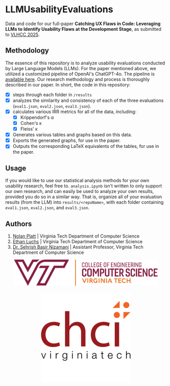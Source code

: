 # LLMUsabilityEvaluations 

Data and code for our full-paper **Catching UX Flaws in Code: Leveraging LLMs to Identify Usability Flaws at the Development Stage**, as submitted to [VLHCC 2025](https://conf.researchr.org/home/vlhcc-2025).

## Methodology
The essence of this repository is to analyze usability evaluations conducted by Large Language Models (LLMs). 
For the paper mentioned above, we utilized a customized pipeline of OpenAI's ChatGPT-4o. The pipeline is [available here](https://chatgpt.com/g/g-680f8f4df7a88191b0efab9dd1d6a47b-vtcs-llm-usability-evaluations-research).
Our research methodology and process is thoroughly described in our paper. In short, the code in this repository:
- [x] steps through each folder in `/results`
- [x] analyzes the similarity and consistency of each of the three evaluations (`eval1.json`, `eval2.json`, `eval3.json`). 
- [x] calculates various IRR metrics for all of the data, including:
    - [x] Krippendorf's α
    - [x] Cohen's κ
    - [x] Fleiss' κ
- [x] Generates various tables and graphs based on this data.
- [x] Exports the generated graphs, for use in the paper.
- [x] Outputs the corresponding LaTeX equivalents of the tables, for use in the paper.

## Usage
If you would like to use our statistical analysis methods for your own usability research, feel free to. `analysis.ipynb` isn't written to only support our own research, and can easily be used to analyze your own results, provided you do so in a similar way. That is, organize all of your evaluation results (from the LLM) into `results/<repoName>`, with each folder containing `eval1.json`, `eval2.json`, and `eval3.json`. 


## Authors
1. [Nolan Platt](https://nolanplatt.com) | Virginia Tech Department of Computer Science
2. [Ethan Luchs](https://www.linkedin.com/in/ethanluchs) | Virginia Tech Department of Computer Science
3. [Dr. Sehrish Basir Nizamani](https://website.cs.vt.edu/people/faculty/sehrish-basir.html) | Assistant Professor, Virginia Tech Department of Computer Science


<p align="center">
<img src="static/vtcs.png" alt="Virginia Tech CS Logo" style="width:450px;height:82px;"> <br> <br>
<img src="static/chci.png" alt="CHCI Logo">

</p>